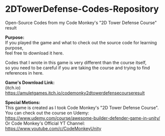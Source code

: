 # 2DTowerDefense-Codes-Repository
Open-Source Codes from my Code Monkey's "2D Tower Defense Course" result

**Purpose:** <br />
If you played the game and what to check out the source code for learning purpose, <br />
feel free to download it here. <br />

Codes that I wrote in this game is very different than the course itself,  <br />
so you need to be careful if you are taking the course and trying to find references in here. <br />

**Game's Download Link:** <br />
(itch.io) https://amuletgames.itch.io/codemonky2dtowerdefensecourseresult

**Special Metions:**  <br />
This game is created as I took Code Monkey's "2D Tower Defense Course".  <br />
You can check out the course on Udemy: https://www.udemy.com/course/awesome-builder-defender-game-in-unity/ <br />
Or Code Monkey's Official YT Channel: https://www.youtube.com/c/CodeMonkeyUnity <br />
